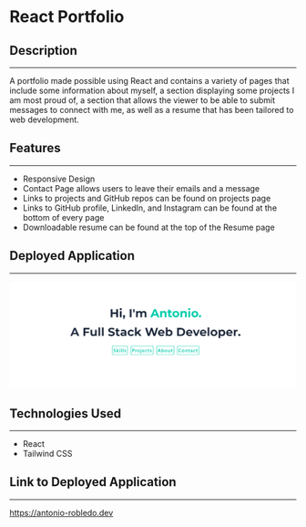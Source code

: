 # React Portfolio

## Description 
---
A portfolio made possible using React and contains a variety of pages that include some information about myself, a section displaying some projects I am most proud of, a section that allows the viewer to be able to submit messages to connect with me, as well as a resume that has been tailored to web development. 

## Features
---
- Responsive Design
- Contact Page allows users to leave their emails and a message 
- Links to projects and GitHub repos can be found on projects page
- Links to GitHub profile, LinkedIn, and Instagram can be found at the bottom of every page
- Downloadable resume can be found at the top of the Resume page

## Deployed Application
---
![screenshot](./images/Personal_Website.png)

## Technologies Used
---
- React
- Tailwind CSS

## Link to Deployed Application
---
https://antonio-robledo.dev

